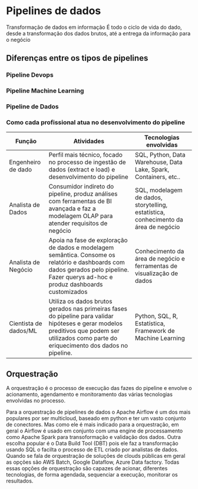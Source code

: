 # Pipelines de dados
Transformação de dados em informação
É todo o ciclo de vida do dado, desde a transformação dos dados brutos, até a entrega da informação para o negócio


## Diferenças entre os tipos de pipelines
### Pipeline Devops
### Pipeline Machine Learning
### Pipeline de Dados



### Como cada profissional atua no desenvolvimento do pipeline
Função | Atividades | Tecnologias envolvidas
------ | ---------- | -----------------------
Engenheiro de dado | Perfil mais técnico, focado no processo de ingestão de dados (extract e load) e desenvolvimento do pipeline | SQL, Python, Data Warehouse, Data Lake, Spark, Containers, etc..
Analista de Dados | Consumidor indireto do pipeline, produz análises com ferramentas de  BI avançada e faz a modelagem OLAP para atender requisitos de negócio | SQL, modelagem de dados, storytelling, estatística, conhecimento da área de negócio
Analista de Negócio | Apoia na fase de exploração de dados e modelagem semântica. Consome os relatório e dashboards com dados gerados pelo pipeline. Fazer querys ad-hoc e produz dashboards customizados | Conhecimento da área de negócio e ferramentas de visualização de dados
Cientista de dados/ML | Utiliza os dados brutos gerados nas primeiras fases do pipeline para validar hipóteses e gerar modelos preditivos que podem ser utilizados como parte do eriquecimento dos dados no pipeline. | Python, SQL, R, Estatística, Framework de Machine Learning



## Orquestração
A orquestração é o processo de execução das fazes do pipeline e envolve o acionamento, agendamento e monitoramento das várias tecnologias envolvidas no processo.

Para a orquestração de pipelines de dados o Apache Airflow é um dos mais populares por ser multicloud, baseado em python e ter um vasto conjunto de conectores. Mas como ele é mais indicado para a orquestração, em geral o Airflow é usado em conjunto com uma engine de processamento como Apache Spark para transoformação e validação dos dados. Outra escolha popular é o Data Build Tool (DBT) pois ele faz a transformação usando SQL o facilta o processo de ETL criado por analistas de dados. Quando se fala de orquestração de soluções de clouds públicas em geral as opções são AWS Batch, Google Dataflow, Azure Data factory. Todas essas opções de orquestração são capazes de acionar, diferentes tecnologias, de forma agendada, sequenciar a execução, monitorar os resultados.

